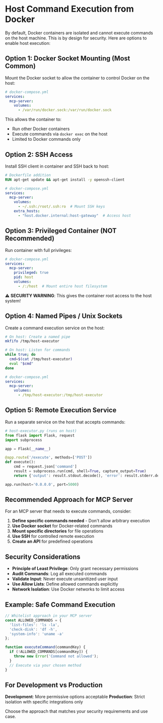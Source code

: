 # Host Command Execution from Docker

By default, Docker containers are isolated and cannot execute commands on the host machine. This is by design for security. Here are options to enable host execution:

## Option 1: Docker Socket Mounting (Most Common)

Mount the Docker socket to allow the container to control Docker on the host:

```yaml
# docker-compose.yml
services:
  mcp-server:
    volumes:
      - /var/run/docker.sock:/var/run/docker.sock
```

This allows the container to:
- Run other Docker containers
- Execute commands via `docker exec` on the host
- Limited to Docker commands only

## Option 2: SSH Access

Install SSH client in container and SSH back to host:

```dockerfile
# Dockerfile addition
RUN apt-get update && apt-get install -y openssh-client
```

```yaml
# docker-compose.yml
services:
  mcp-server:
    volumes:
      - ~/.ssh:/root/.ssh:ro  # Mount SSH keys
    extra_hosts:
      - "host.docker.internal:host-gateway"  # Access host
```

## Option 3: Privileged Container (NOT Recommended)

Run container with full privileges:

```yaml
# docker-compose.yml
services:
  mcp-server:
    privileged: true
    pid: host
    volumes:
      - /:/host  # Mount entire host filesystem
```

⚠️ **SECURITY WARNING**: This gives the container root access to the host system!

## Option 4: Named Pipes / Unix Sockets

Create a command execution service on the host:

```bash
# On host: Create a named pipe
mkfifo /tmp/host-executor

# On host: Listen for commands
while true; do
  cmd=$(cat /tmp/host-executor)
  eval "$cmd"
done
```

```yaml
# docker-compose.yml
services:
  mcp-server:
    volumes:
      - /tmp/host-executor:/tmp/host-executor
```

## Option 5: Remote Execution Service

Run a separate service on the host that accepts commands:

```python
# host-executor.py (runs on host)
from flask import Flask, request
import subprocess

app = Flask(__name__)

@app.route('/execute', methods=['POST'])
def execute():
    cmd = request.json['command']
    result = subprocess.run(cmd, shell=True, capture_output=True)
    return {'output': result.stdout.decode(), 'error': result.stderr.decode()}

app.run(host='0.0.0.0', port=5000)
```

## Recommended Approach for MCP Server

For an MCP server that needs to execute commands, consider:

1. **Define specific commands needed** - Don't allow arbitrary execution
2. **Use Docker socket** for Docker-related commands
3. **Mount specific directories** for file operations
4. **Use SSH** for controlled remote execution
5. **Create an API** for predefined operations

## Security Considerations

- **Principle of Least Privilege**: Only grant necessary permissions
- **Audit Commands**: Log all executed commands
- **Validate Input**: Never execute unsanitized user input
- **Use Allow Lists**: Define allowed commands explicitly
- **Network Isolation**: Use Docker networks to limit access

## Example: Safe Command Execution

```javascript
// Whitelist approach in your MCP server
const ALLOWED_COMMANDS = {
  'list-files': 'ls -la',
  'check-disk': 'df -h',
  'system-info': 'uname -a'
};

function executeCommand(commandKey) {
  if (!ALLOWED_COMMANDS[commandKey]) {
    throw new Error('Command not allowed');
  }
  // Execute via your chosen method
}
```

## For Development vs Production

**Development**: More permissive options acceptable
**Production**: Strict isolation with specific integrations only

Choose the approach that matches your security requirements and use case.